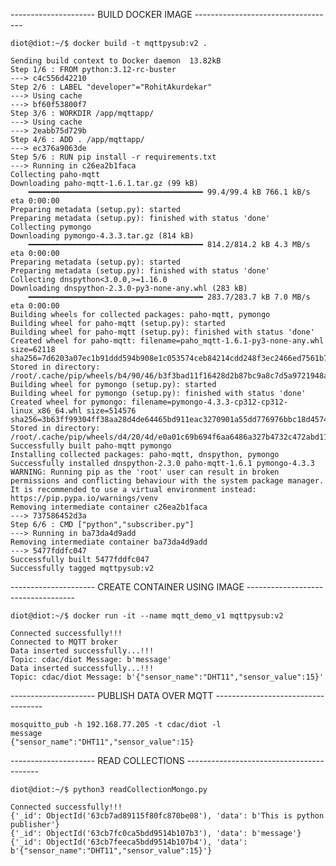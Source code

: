 
--------------------- BUILD DOCKER IMAGE -----------------------------------

    diot@diot:~/$ docker build -t mqttpysub:v2 .

    Sending build context to Docker daemon  13.82kB
    Step 1/6 : FROM python:3.12-rc-buster
    ---> c4c556d42210
    Step 2/6 : LABEL "developer"="RohitAkurdekar"
    ---> Using cache
    ---> bf60f53800f7
    Step 3/6 : WORKDIR /app/mqttapp/
    ---> Using cache
    ---> 2eabb75d729b
    Step 4/6 : ADD . /app/mqttapp/
    ---> ec376a9063de
    Step 5/6 : RUN pip install -r requirements.txt
    ---> Running in c26ea2b1faca
    Collecting paho-mqtt
    Downloading paho-mqtt-1.6.1.tar.gz (99 kB)
        ━━━━━━━━━━━━━━━━━━━━━━━━━━━━━━━━━━━━━━━ 99.4/99.4 kB 766.1 kB/s eta 0:00:00
    Preparing metadata (setup.py): started
    Preparing metadata (setup.py): finished with status 'done'
    Collecting pymongo
    Downloading pymongo-4.3.3.tar.gz (814 kB)
        ━━━━━━━━━━━━━━━━━━━━━━━━━━━━━━━━━━━━━━━ 814.2/814.2 kB 4.3 MB/s eta 0:00:00
    Preparing metadata (setup.py): started
    Preparing metadata (setup.py): finished with status 'done'
    Collecting dnspython<3.0.0,>=1.16.0
    Downloading dnspython-2.3.0-py3-none-any.whl (283 kB)
        ━━━━━━━━━━━━━━━━━━━━━━━━━━━━━━━━━━━━━━━ 283.7/283.7 kB 7.0 MB/s eta 0:00:00
    Building wheels for collected packages: paho-mqtt, pymongo
    Building wheel for paho-mqtt (setup.py): started
    Building wheel for paho-mqtt (setup.py): finished with status 'done'
    Created wheel for paho-mqtt: filename=paho_mqtt-1.6.1-py3-none-any.whl size=62118 sha256=7d6203a07ec1b91ddd594b908e1c053574ceb84214cdd248f3ec2466ed7561b7
    Stored in directory: /root/.cache/pip/wheels/b4/90/46/b3f3bad11f16428d2b87bc9a8c7d5a9721948a02c3733383ea
    Building wheel for pymongo (setup.py): started
    Building wheel for pymongo (setup.py): finished with status 'done'
    Created wheel for pymongo: filename=pymongo-4.3.3-cp312-cp312-linux_x86_64.whl size=514576 sha256=3b63ff99304ff38aa28d4de64465bd911eac3270901a55dd776976bbc18d4574
    Stored in directory: /root/.cache/pip/wheels/d4/20/4d/e0a01c69b694f6aa6486a327b4732c472abd11b03f4e4a01b8
    Successfully built paho-mqtt pymongo
    Installing collected packages: paho-mqtt, dnspython, pymongo
    Successfully installed dnspython-2.3.0 paho-mqtt-1.6.1 pymongo-4.3.3
    WARNING: Running pip as the 'root' user can result in broken permissions and conflicting behaviour with the system package manager. It is recommended to use a virtual environment instead: https://pip.pypa.io/warnings/venv
    Removing intermediate container c26ea2b1faca
    ---> 737586452d3a
    Step 6/6 : CMD ["python","subscriber.py"]
    ---> Running in ba73da4d9add
    Removing intermediate container ba73da4d9add
    ---> 5477fddfc047
    Successfully built 5477fddfc047
    Successfully tagged mqttpysub:v2

--------------------- CREATE CONTAINER USING IMAGE -----------------------------------

    diot@diot:~/$ docker run -it --name mqtt_demo_v1 mqttpysub:v2

    Connected successfully!!!
    Connected to MQTT broker
    Data inserted successfully...!!!
    Topic: cdac/diot Message: b'message'
    Data inserted successfully...!!!
    Topic: cdac/diot Message: b'{"sensor_name":"DHT11","sensor_value":15}'

--------------------- PUBLISH DATA OVER MQTT -----------------------------------


    mosquitto_pub -h 192.168.77.205 -t cdac/diot -l
    message
    {"sensor_name":"DHT11","sensor_value":15}


--------------------- READ COLLECTIONS -----------------------------------------

    diot@diot:~/$ python3 readCollectionMongo.py 

    Connected successfully!!!
    {'_id': ObjectId('63cb7ad89115f80fc870be08'), 'data': b'This is python publisher'}
    {'_id': ObjectId('63cb7fc0ca5bdd9514b107b3'), 'data': b'message'}
    {'_id': ObjectId('63cb7feeca5bdd9514b107b4'), 'data': b'{"sensor_name":"DHT11","sensor_value":15}'}
